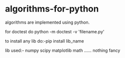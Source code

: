 # algorithms-for-python
algorithms are implemented using python.                                                                                                   

for doctest do python -m doctest -v 'filename.py'

to install any lib do:-pip install lib_name

lib used:-
numpy
scipy
matplotlib
math
......
nothing fancy
